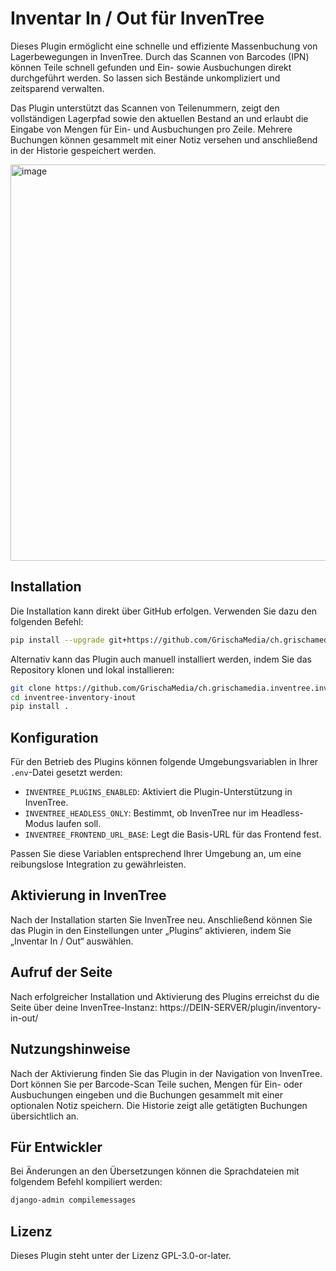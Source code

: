 # Inventar In / Out für InvenTree

Dieses Plugin ermöglicht eine schnelle und effiziente Massenbuchung von Lagerbewegungen in InvenTree. Durch das Scannen von Barcodes (IPN) können Teile schnell gefunden und Ein- sowie Ausbuchungen direkt durchgeführt werden. So lassen sich Bestände unkompliziert und zeitsparend verwalten.

Das Plugin unterstützt das Scannen von Teilenummern, zeigt den vollständigen Lagerpfad sowie den aktuellen Bestand an und erlaubt die Eingabe von Mengen für Ein- und Ausbuchungen pro Zeile. Mehrere Buchungen können gesammelt mit einer Notiz versehen und anschließend in der Historie gespeichert werden.

<img width="1126" height="634" alt="image" src="https://github.com/user-attachments/assets/aee89616-09da-4416-82e0-9b62426695f3" />


## Installation

Die Installation kann direkt über GitHub erfolgen. Verwenden Sie dazu den folgenden Befehl:

```bash
pip install --upgrade git+https://github.com/GrischaMedia/ch.grischamedia.inventree.inventoryinout.git
```

Alternativ kann das Plugin auch manuell installiert werden, indem Sie das Repository klonen und lokal installieren:

```bash
git clone https://github.com/GrischaMedia/ch.grischamedia.inventree.inventoryinout.git
cd inventree-inventory-inout
pip install .
```

## Konfiguration

Für den Betrieb des Plugins können folgende Umgebungsvariablen in Ihrer `.env`-Datei gesetzt werden:

- `INVENTREE_PLUGINS_ENABLED`: Aktiviert die Plugin-Unterstützung in InvenTree.
- `INVENTREE_HEADLESS_ONLY`: Bestimmt, ob InvenTree nur im Headless-Modus laufen soll.
- `INVENTREE_FRONTEND_URL_BASE`: Legt die Basis-URL für das Frontend fest.

Passen Sie diese Variablen entsprechend Ihrer Umgebung an, um eine reibungslose Integration zu gewährleisten.

## Aktivierung in InvenTree

Nach der Installation starten Sie InvenTree neu. Anschließend können Sie das Plugin in den Einstellungen unter „Plugins“ aktivieren, indem Sie „Inventar In / Out“ auswählen.

## Aufruf der Seite

Nach erfolgreicher Installation und Aktivierung des Plugins erreichst du die Seite über deine InvenTree-Instanz:
https://DEIN-SERVER/plugin/inventory-in-out/

## Nutzungshinweise

Nach der Aktivierung finden Sie das Plugin in der Navigation von InvenTree. Dort können Sie per Barcode-Scan Teile suchen, Mengen für Ein- oder Ausbuchungen eingeben und die Buchungen gesammelt mit einer optionalen Notiz speichern. Die Historie zeigt alle getätigten Buchungen übersichtlich an.

## Für Entwickler

Bei Änderungen an den Übersetzungen können die Sprachdateien mit folgendem Befehl kompiliert werden:

```bash
django-admin compilemessages
```

## Lizenz

Dieses Plugin steht unter der Lizenz GPL-3.0-or-later.
